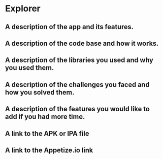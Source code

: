 # Explorer


A description of the app and its features.
-------------------------------------------



A description of the code base and how it works.
-------------------------------------------------




A description of the libraries you used and why you used them.
-----------------------------------------------------------------


A description of the challenges you faced and how you solved them.
-------------------------------------------------------------------


A description of the features you would like to add if you had more time.
---------------------------------------------------------------------------



A link to the APK or IPA file
---------------------------------------------



A link to the Appetize.io link
-----------------------------------
